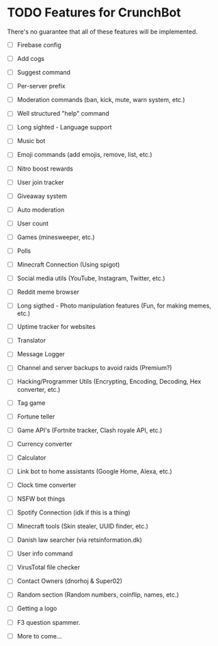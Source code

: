 # TODO Features for CrunchBot

There's no guarantee that all of these features will be implemented.

- [ ] Firebase config
- [ ] Add cogs
- [ ] Suggest command
- [ ] Per-server prefix
- [ ] Moderation commands (ban, kick, mute, warn system, etc.)
- [ ] Well structured "help" command
- [ ] Long sighted - Language support
- [ ] Music bot
- [ ] Emoji commands (add emojis, remove, list, etc.)
- [ ] Nitro boost rewards
- [ ] User join tracker
- [ ] Giveaway system
- [ ] Auto moderation
- [ ] User count
- [ ] Games (minesweeper, etc.)
- [ ] Polls
- [ ] Minecraft Connection (Using spigot)
- [ ] Social media utils (YouTube, Instagram, Twitter, etc.)
- [ ] Reddit meme browser
- [ ] Long sigthed - Photo manipulation features (Fun, for making memes, etc.)
- [ ] Uptime tracker for websites
- [ ] Translator
- [ ] Message Logger
- [ ] Channel and server backups to avoid raids (Premium?)
- [ ] Hacking/Programmer Utils (Encrypting, Encoding, Decoding, Hex converter, etc.)
- [ ] Tag game
- [ ] Fortune teller
- [ ] Game API's (Fortnite tracker, Clash royale API, etc.)
- [ ] Currency converter
- [ ] Calculator
- [ ] Link bot to home assistants (Google Home, Alexa, etc.)
- [ ] Clock time converter
- [ ] NSFW bot things
- [ ] Spotify Connection (idk if this is a thing)
- [ ] Minecraft tools (Skin stealer, UUID finder, etc.)
- [ ] Danish law searcher (via retsinformation.dk)
- [ ] User info command
- [ ] VirusTotal file checker
- [ ] Contact Owners (dnorhoj & Super02)
- [ ] Random section (Random numbers, coinflip, names, etc.)
- [ ] Getting a logo
- [ ] F3 question spammer.

- [ ] More to come...

